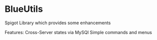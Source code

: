 # BlueUtils
Spigot Library which provides some enhancements

Features: Cross-Server states via MySQl
Simple commands and menus
